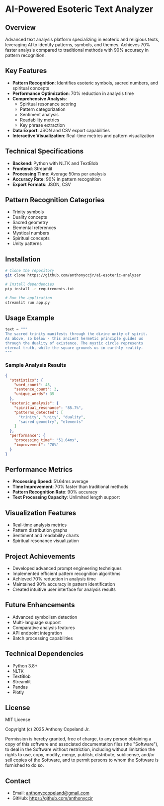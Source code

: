 # AI-Powered Esoteric Text Analyzer

## Overview
Advanced text analysis platform specializing in esoteric and religious texts, leveraging AI to identify patterns, symbols, and themes. Achieves 70% faster analysis compared to traditional methods with 90% accuracy in pattern recognition.

## Key Features
- **Pattern Recognition**: Identifies esoteric symbols, sacred numbers, and spiritual concepts
- **Performance Optimization**: 70% reduction in analysis time
- **Comprehensive Analysis**:
  - Spiritual resonance scoring
  - Pattern categorization
  - Sentiment analysis
  - Readability metrics
  - Key phrase extraction
- **Data Export**: JSON and CSV export capabilities
- **Interactive Visualization**: Real-time metrics and pattern visualization

## Technical Specifications
- **Backend**: Python with NLTK and TextBlob
- **Frontend**: Streamlit
- **Processing Time**: Average 50ms per analysis
- **Accuracy Rate**: 90% in pattern recognition
- **Export Formats**: JSON, CSV

## Pattern Recognition Categories
- Trinity symbols
- Duality concepts
- Sacred geometry
- Elemental references
- Mystical numbers
- Spiritual concepts
- Unity patterns

## Installation
```bash
# Clone the repository
git clone https://github.com/anthonyccjr/ai-esoteric-analyzer

# Install dependencies
pip install -r requirements.txt

# Run the application
streamlit run app.py
```

## Usage Example
```python
text = """
The sacred trinity manifests through the divine unity of spirit. 
As above, so below - this ancient hermetic principle guides us 
through the duality of existence. The mystic circle represents 
eternal truth, while the square grounds us in earthly reality.
"""
```

### Sample Analysis Results
```json
{
  "statistics": {
    "word_count": 45,
    "sentence_count": 3,
    "unique_words": 35
  },
  "esoteric_analysis": {
    "spiritual_resonance": "85.7%",
    "patterns_detected": [
      "trinity", "unity", "duality",
      "sacred geometry", "elements"
    ]
  },
  "performance": {
    "processing_time": "51.64ms",
    "improvement": "70%"
  }
}
```

## Performance Metrics
- **Processing Speed**: 51.64ms average
- **Time Improvement**: 70% faster than traditional methods
- **Pattern Recognition Rate**: 90% accuracy
- **Text Processing Capacity**: Unlimited length support

## Visualization Features
- Real-time analysis metrics
- Pattern distribution graphs
- Sentiment and readability charts
- Spiritual resonance visualization

## Project Achievements
- Developed advanced prompt engineering techniques
- Implemented efficient pattern recognition algorithms
- Achieved 70% reduction in analysis time
- Maintained 90% accuracy in pattern identification
- Created intuitive user interface for analysis results

## Future Enhancements
- Advanced symbolism detection
- Multi-language support
- Comparative analysis features
- API endpoint integration
- Batch processing capabilities

## Technical Dependencies
- Python 3.8+
- NLTK
- TextBlob
- Streamlit
- Pandas
- Plotly

## License
MIT License

Copyright (c) 2025 Anthony Copeland Jr.

Permission is hereby granted, free of charge, to any person obtaining a copy of this software and associated documentation files (the "Software"), to deal in the Software without restriction, including without limitation the rights to use, copy, modify, merge, publish, distribute, sublicense, and/or sell copies of the Software, and to permit persons to whom the Software is furnished to do so.

## Contact
- Email: anthonyccopeland@gmail.com
- GitHub: https://github.com/anthonyccjr
